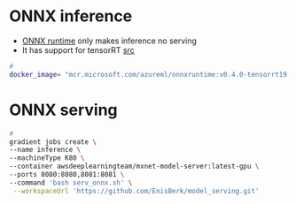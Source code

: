 
# ONNX inference
  * [ONNX runtime](https://github.com/microsoft/onnxruntime) only makes inference no serving
  * It has support for tensorRT [src](https://azure.microsoft.com/en-us/blog/onnx-runtime-integration-with-nvidia-tensorrt-in-preview/)
```bash
#
docker_image= "mcr.microsoft.com/azureml/onnxruntime:v0.4.0-tensorrt19.03"
```

# ONNX serving
<!-- docker pull awsdeeplearningteam/mxnet-model-server:latest-gpu -->

```bash
#
gradient jobs create \
--name inference \
--machineType K80 \
--container awsdeeplearningteam/mxnet-model-server:latest-gpu \
--ports 8080:8080,8081:8081 \
--command 'bash serv_onnx.sh' \
 --workspaceUrl 'https://github.com/EnisBerk/model_serving.git'
```
